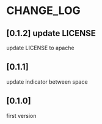 # CHANGE_LOG

## [0.1.2] update LICENSE

update LICENSE to apache

## [0.1.1]

update indicator between space

## [0.1.0]

first version
